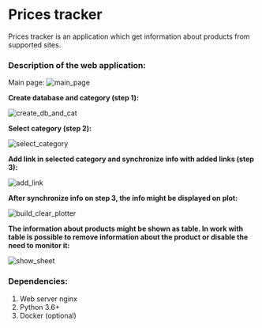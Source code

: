 # Prices tracker
Prices tracker is an application which get information about products from supported sites. <br>
### Description of the web application:
Main page: ![main_page](https://user-images.githubusercontent.com/33072543/162711847-d8ecfa3b-2cfc-410f-a1fb-887da6ae33a4.png)

<summary><b>Create database and category (step 1):</b></summary>

![create_db_and_cat](https://user-images.githubusercontent.com/33072543/162733295-ed24f17c-b74c-47fb-a1cf-0df684cf81fc.gif)


<summary><b>Select category (step 2):</b></summary>

![select_category](https://user-images.githubusercontent.com/33072543/162735087-38beaca8-2f2a-4071-bebc-b4acb5bb84b5.gif)

<summary><b>Add link in selected category and synchronize info with added links (step 3):</b></summary>

![add_link](https://user-images.githubusercontent.com/33072543/162740466-b02465f2-e1b4-49e0-b954-448d556ba215.gif)

<summary><b>After synchronize info on step 3, the info might be displayed on plot:</b></summary>

![build_clear_plotter](https://user-images.githubusercontent.com/33072543/162741597-2ec8b2fe-28cf-487b-a86b-81dea72677dc.gif)
  
<summary><b>The information about products might be shown as table. In work with table is possible to remove information about the product or disable the need to monitor it:</b></summary>
  
![show_sheet](https://user-images.githubusercontent.com/33072543/162741968-91af9118-5468-4003-ba3f-f5a130c0219a.gif)

### Dependencies:
<ol>
  <li>Web server nginx</li>
  <li>Python 3.6+</li>
  <li>Docker (optional)</li>
</ol>
